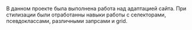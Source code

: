 В данном проекте была выполнена работа над адаптацией сайта. При стилизации были отработанны навыки работы с селекторами, псевдоклассами, различными запрсами  и grid.
